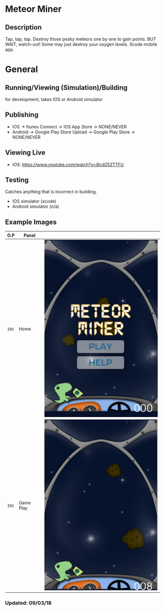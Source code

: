 # Meteor Miner
## Description
Tap, tap, tap. Destroy those pesky meteors one by one to gain points. BUT WAIT, watch-out! Some may just destroy your oxygen levels. Xcode mobile app.

# General
## Running/Viewing (Simulation)/Building
for development; takes IOS or Android simulator

## Publishing
- IOS -> Itunes Connect -> IOS App Store -> NONE/NEVER
- Android -> Google Play Store Upload -> Google Play Store -> NONE/NEVER

## Viewing Live
- IOS: https://www.youtube.com/watch?v=j8cd252TTFU

## Testing
Catches anything that is incorrect in building.
- IOS simulator (xcode)
- Android simulator (n/a)

## Example Images
| O.P | Panel | |
| --- | --- | --- |
| `IOS` | Home | ![MeteorMiner-preview-page](public/images/preview_images/MeteorMiner-preview.png) |
| `IOS` | Game Play | ![MeteorMiner-game-page](public/images/preview_images/MeteorMiner-game-preview.png) |

### Updated: 09/03/18
